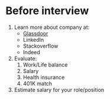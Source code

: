 # Before interview

1. Learn more about company at:
    * [Glassdoor](https://www.glassdoor.com/Reviews/Ezoic-Reviews-E672932.htm?filter.iso3Language=eng)
    * LinkedIn
    * Stackoverflow
    * Indeed
1. Evaluate:
    1. Work/Life balance
    1. Salary
    1. Health insurance
    1. 401K match
1. Estimate salary for your role/position
